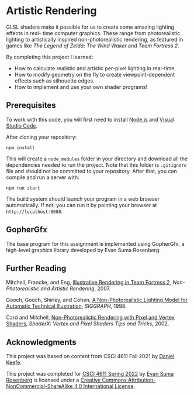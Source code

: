 # Artistic Rendering

GLSL shaders make it possible for us to create some amazing lighting effects in real- time computer graphics. These range from photorealistic lighting to artistically inspired non-photorealistic rendering, as featured in games like *The Legend of Zelda: The Wind Waker* and *Team Fortress 2*. 

By completing this project I learned:
- How to calculate realistic and artistic per-pixel lighting in real-time.
- How to modify geometry on the fly to create viewpoint-dependent effects such as silhouette edges.
- How to implement and use your own shader programs!

## Prerequisites

To work with this code, you will first need to install [Node.js](https://nodejs.org/en/) and [Visual Studio Code](https://code.visualstudio.com/). 

After cloning your repository:

```
npm install
```

This will create a `node_modules` folder in your directory and download all the dependencies needed to run the project.  Note that this folder is `.gitignore` file and should not be committed to your repository.  After that, you can compile and run a server with:

```
npm run start
```

The build system should launch your program in a web browser automatically.  If not, you can run it by pointing your browser at `http://localhost:8080`.

## GopherGfx

The base program for this assignment is implemented using GopherGfx, a high-level graphics library developed by Evan Suma Rosenberg. 

## Further Reading

Mitchell, Francke, and Eng, [Illustrative Rendering in Team Fortress 2](https://valvearchive.com/archive/Other%20Files/Publications/NPAR07_IllustrativeRenderingInTeamFortress2.pdf), *Non- Photorealistic and Artistic Rendering*, 2007. 

Gooch, Gooch, Shirley, and Cohen, [A Non-Photorealistic Lighting Model for Automatic Technical Illustration](https://users.cs.northwestern.edu/~ago820/SIG98/abstract.html), *SIGGRAPH*, 1998. 

Card and Mitchell, [Non-Photorealistic Rendering with Pixel and Vertex Shaders](http://developer.amd.com/wordpress/media/2012/10/ShaderX_NPR.pdf), *ShaderX: Vertex and Pixel Shaders Tips and Tricks*, 2002.

## Acknowledgments

This project was based on content from CSCI 4611 Fall 2021 by [Daniel Keefe](https://www.danielkeefe.net/).

This project was completed for [CSCI 4611 Spring 2022](https://canvas.umn.edu/courses/290928/assignments/syllabus) by [Evan Suma Rosenberg](https://illusioneering.umn.edu/) is licensed under a [Creative Commons Attribution-NonCommercial-ShareAlike 4.0 International License](http://creativecommons.org/licenses/by-nc-sa/4.0/).
